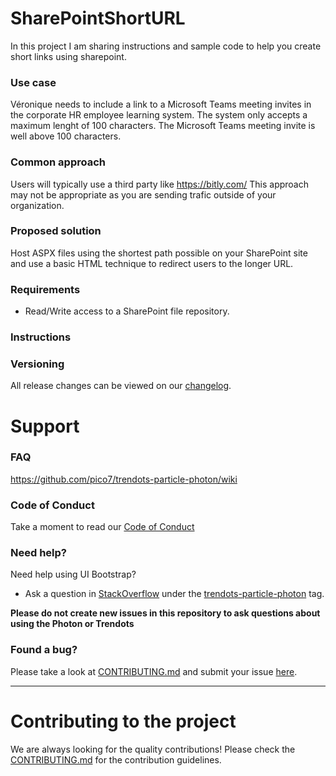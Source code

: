 # SharePointShortURL

In this project I am sharing instructions and sample code to help you create short links using sharepoint.

### Use case
Véronique needs to include a link to a Microsoft Teams meeting invites in the corporate HR employee learning system. The system only accepts a maximum lenght of 100 characters. The Microsoft Teams meeting invite is well above 100 characters.

### Common approach 
Users will typically use a third party like https://bitly.com/
This approach may not be appropriate as you are sending trafic outside of your organization.

### Proposed solution
Host ASPX files using the shortest path possible on your SharePoint site and use a basic HTML technique to redirect users to the longer URL.  

### Requirements
* Read/Write access to a SharePoint file repository.

### Instructions




### Versioning

All release changes can be viewed on our [changelog](CHANGELOG.md).

# Support

### FAQ

https://github.com/pico7/trendots-particle-photon/wiki

### Code of Conduct

Take a moment to read our [Code of Conduct](CODE_OF_CONDUCT.md)

### Need help?
Need help using UI Bootstrap?

* Ask a question in [StackOverflow](http://stackoverflow.com/) under the [trendots-particle-photon](http://stackoverflow.com/questions/tagged/trendots-particle-photon) tag.

**Please do not create new issues in this repository to ask questions about using the Photon or Trendots**

### Found a bug?
Please take a look at [CONTRIBUTING.md](CONTRIBUTING.md#you-think-youve-found-a-bug) and submit your issue [here](https://github.com/pico7/trendots-particle-photon/issues/new).


----


# Contributing to the project

We are always looking for the quality contributions! Please check the [CONTRIBUTING.md](CONTRIBUTING.md) for the contribution guidelines.

